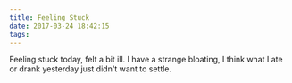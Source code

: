 ```yaml
---
title: Feeling Stuck
date: 2017-03-24 18:42:15
tags:
---
```

Feeling stuck today, felt a bit ill. I have a strange bloating, I think what I ate or drank yesterday just didn't want to settle.
